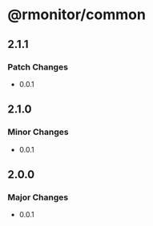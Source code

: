 # @rmonitor/common

## 2.1.1

### Patch Changes

- 0.0.1

## 2.1.0

### Minor Changes

- 0.0.1

## 2.0.0

### Major Changes

- 0.0.1
